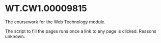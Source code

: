 # WT.CW1.00009815
The coursework for the Web Technology module.

The script to fill the pages runs once a link to any page is clicked. Reasons unknown.
